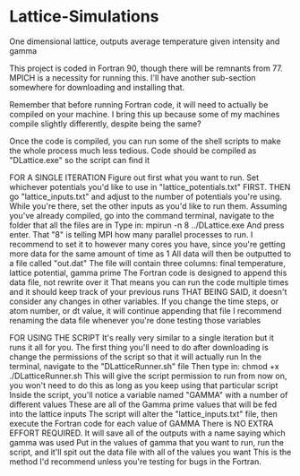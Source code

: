 # Lattice-Simulations
One dimensional lattice, outputs average temperature given intensity and gamma


This project is coded in Fortran 90, though there will be remnants from 77.
MPICH is a necessity for running this.
I'll have another sub-section somewhere for downloading and installing that.

Remember that before running Fortran code, it will need to actually be compiled on your machine.
I bring this up because some of my machines compile slightly differently, despite being the same?

Once the code is compiled, you can run some of the shell scripts to make the whole process much less tedious.
Code should be compiled as "DLattice.exe" so the script can find it

FOR A SINGLE ITERATION
Figure out first what you want to run. Set whichever potentials you'd like to use in "lattice_potentials.txt" FIRST.
THEN go "lattice_inputs.txt" and adjust to the number of potentials you're using.
While you're there, set the other inputs as you'd like to run them.
Assuming you've already compiled, go into the command terminal, navigate to the folder that all the files are in
Type in:
    mpirun -n 8 ../DLattice.exe
And press enter. That "8" is telling MPI how many parallel processes to run. 
I recommend to set it to however many cores you have, since you're getting more data for the same amount of time as 1
All data will then be outputted to a file called "out.dat"
The file will contain three columns: final temperature, lattice potential, gamma prime
The Fortran code is designed to append this data file, not rewrite over it
That means you can run the code multiple times and it should keep track of your previous runs
THAT BEING SAID, it doesn't consider any changes in other variables.
If you change the time steps, or atom number, or dt value, it will continue appending that file
I recommend renaming the data file whenever you're done testing those variables

FOR USING THE SCRIPT
It's really very similar to a single iteration but it runs it all for you.
The first thing you'll need to do after downloading is change the permissions of the script so that it will actually run
In the terminal, navigate to the "DLatticeRunner.sh" file
Then type in:
    chmod +x ./DLatticeRunner.sh
This will give the script permission to run from now on, you won't need to do this as long as you keep using that particular script
Inside the script, you'll notice a variable named "GAMMA" with a number of different values
These are all of the Gamma prime values that will be fed into the lattice inputs
The script will alter the "lattice_inputs.txt" file, then execute the Fortran code for each value of GAMMA
There is NO EXTRA EFFORT REQUIRED.
It will save all of the outputs with a name saying which gamma was used
Put in the values of gamma that you want to run, run the script, and it'll spit out the data file with all of the values you want
This is the method I'd recommend unless you're testing for bugs in the Fortran.
